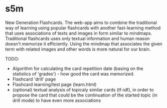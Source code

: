 # s5m
New Generation Flashcards. 
The web-app aims to combine the traditional way of learning using popular flashcards with another fast-learning method that uses associations of texts and images in form similar to mindmaps.
Traditional flashcards uses only textual information and human reason doesn't memorize it efficiently. Using the mindmap that associates the given term with related images and other words is more natural for our brain.

TODO:
- Algorithm for calculating the card repetition date (basing on the statistics of 'grades') - how good the card was memorized.
- Flashcard 'drill' page
- Flashcard learning/test page (learn.html)
- (optional) textual analysis of topicaly similar cards (tf-idf), in order to propose the card that could be the continuation of the started topic (in drill mode) to have even more associations 
